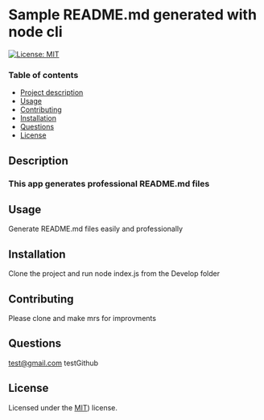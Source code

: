 
  # Sample README.md generated with node cli

  [![License: MIT](https://img.shields.io/badge/License-MIT-yellow.svg)](https://opensource.org/licenses/MIT)

  ### Table of contents
  - [Project description](#Description)
  - [Usage](#Usage)
  - [Contributing](#Contributing)
  - [Installation](#Installation)
  - [Questions](#Questions)
  - [License](#License)

  ## Description
  ### This app generates professional README.md files

  ## Usage
  Generate README.md files easily and professionally 

  ## Installation
  Clone the project and run node index.js from the Develop folder

  ## Contributing
  Please clone and make mrs for improvments

  ## Questions
  test@gmail.com
  testGithub


  ## License
  Licensed under the [MIT](https://choosealicense.com/licenses/mit/)) license.
  